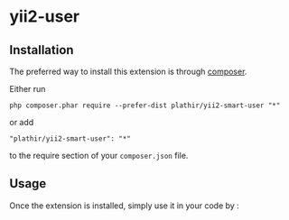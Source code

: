 yii2-user
==============

Installation
------------

The preferred way to install this extension is through [composer](http://getcomposer.org/download/).

Either run

```
php composer.phar require --prefer-dist plathir/yii2-smart-user "*"
```

or add

```
"plathir/yii2-smart-user": "*"
```

to the require section of your `composer.json` file.


Usage
-----

Once the extension is installed, simply use it in your code by  :

